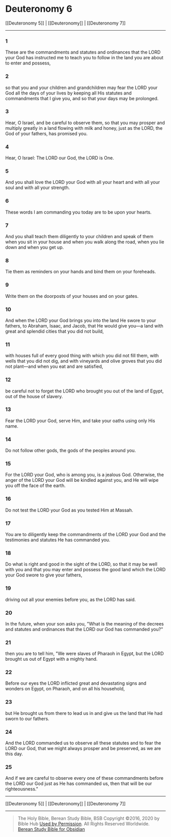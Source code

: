 # Deuteronomy 6

[[Deuteronomy 5]] | [[Deuteronomy]] | [[Deuteronomy 7]]

---

### 1
These are the commandments and statutes and ordinances that the LORD your God has instructed me to teach you to follow in the land you are about to enter and possess,

### 2
so that you and your children and grandchildren may fear the LORD your God all the days of your lives by keeping all His statutes and commandments that I give you, and so that your days may be prolonged.

### 3
Hear, O Israel, and be careful to observe them, so that you may prosper and multiply greatly in a land flowing with milk and honey, just as the LORD, the God of your fathers, has promised you.

### 4
Hear, O Israel: The LORD our God, the LORD is One.

### 5
And you shall love the LORD your God with all your heart and with all your soul and with all your strength.

### 6
These words I am commanding you today are to be upon your hearts.

### 7
And you shall teach them diligently to your children and speak of them when you sit in your house and when you walk along the road, when you lie down and when you get up.

### 8
Tie them as reminders on your hands and bind them on your foreheads.

### 9
Write them on the doorposts of your houses and on your gates.

### 10
And when the LORD your God brings you into the land He swore to your fathers, to Abraham, Isaac, and Jacob, that He would give you—a land with great and splendid cities that you did not build,

### 11
with houses full of every good thing with which you did not fill them, with wells that you did not dig, and with vineyards and olive groves that you did not plant—and when you eat and are satisfied,

### 12
be careful not to forget the LORD who brought you out of the land of Egypt, out of the house of slavery.

### 13
Fear the LORD your God, serve Him, and take your oaths using only His name.

### 14
Do not follow other gods, the gods of the peoples around you.

### 15
For the LORD your God, who is among you, is a jealous God. Otherwise, the anger of the LORD your God will be kindled against you, and He will wipe you off the face of the earth.

### 16
Do not test the LORD your God as you tested Him at Massah.

### 17
You are to diligently keep the commandments of the LORD your God and the testimonies and statutes He has commanded you.

### 18
Do what is right and good in the sight of the LORD, so that it may be well with you and that you may enter and possess the good land which the LORD your God swore to give your fathers,

### 19
driving out all your enemies before you, as the LORD has said.

### 20
In the future, when your son asks you, "What is the meaning of the decrees and statutes and ordinances that the LORD our God has commanded you?"

### 21
then you are to tell him, "We were slaves of Pharaoh in Egypt, but the LORD brought us out of Egypt with a mighty hand.

### 22
Before our eyes the LORD inflicted great and devastating signs and wonders on Egypt, on Pharaoh, and on all his household,

### 23
but He brought us from there to lead us in and give us the land that He had sworn to our fathers.

### 24
And the LORD commanded us to observe all these statutes and to fear the LORD our God, that we might always prosper and be preserved, as we are this day.

### 25
And if we are careful to observe every one of these commandments before the LORD our God just as He has commanded us, then that will be our righteousness."

---

[[Deuteronomy 5]] | [[Deuteronomy]] | [[Deuteronomy 7]]

---

> The Holy Bible, Berean Study Bible, BSB
> Copyright &copy;2016, 2020 by Bible Hub
> [Used by Permission](https://berean.bible/terms.htm). All Rights Reserved Worldwide.
> [Berean Study Bible for Obsidian](https://github.com/gapmiss/berean-study-bible-for-obsidian)

